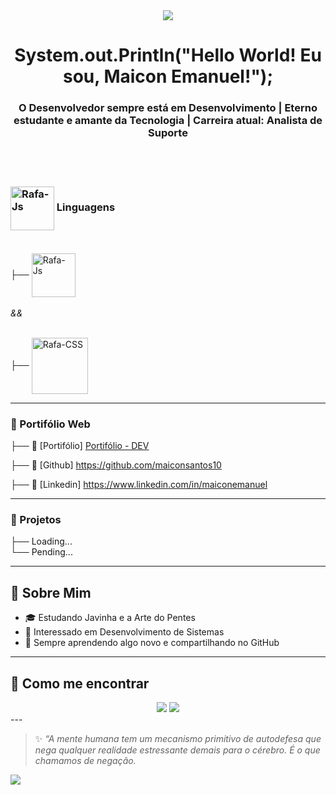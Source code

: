  <div align="center">
   <img src="https://media1.tenor.com/m/twEE-tbBHcgAAAAd/urabe-mikoto.gif">
 </div>

 
<h1 align="center"> System.out.Println("Hello World! Eu sou, Maicon Emanuel!");</h1>
<h3 align="center">
  O Desenvolvedor sempre está em Desenvolvimento | Eterno estudante e amante da Tecnologia | Carreira atual: Analista de Suporte <br> <br>
</h3>


<br>

###  <img align="center" alt="Rafa-Js" height="70" width="70" src="https://www.svgrepo.com/show/349334/dev-to.svg">  Linguagens <br> <br>


  
  ├──  <img align="center" alt="Rafa-Js" height="70" width="70" src="https://cdn.jsdelivr.net/gh/devicons/devicon@latest/icons/javascript/javascript-original.svg">  <br> <br>  <i> && </i> <br> <br>
  
 
  
  ├──  <img align="center" alt="Rafa-CSS" height="90" width="90" src="https://cdn.jsdelivr.net/gh/devicons/devicon@latest/icons/java/java-original.svg"> 
</div>




---

###  💫 Portifólio Web 

├── 💼 [Portifólio] <a href="https://portifoliomaicon-deploy.s3.us-east-2.amazonaws.com/portifolio-maicon/index.html" targer="_blank"> Portifólio - DEV </a> <br>

├── 💼 [Github] https://github.com/maiconsantos10 <br> 

├── 💼 [Linkedin] https://www.linkedin.com/in/maiconemanuel <br> 



---


###  💫  Projetos
├── Loading... <br>
└── Pending...


---

##  💫  Sobre Mim
- 🎓 Estudando Javinha e a Arte do Pentes
- 🧠 Interessado em Desenvolvimento de Sistemas 
- 🚀 Sempre aprendendo algo novo e compartilhando no GitHub

---

##  💫  Como me encontrar
<div>
  <center>  
  <a href="https://www.linkedin.com/in/maiconemanuel" target="_blank"><img src="https://img.shields.io/badge/-LinkedIn-%230077B5?style=for-the-badge&logo=linkedin&logoColor=white" target="_blank"></a> 
   <a href = "mailto:maiconemanuelemanuel@gmail.com"><img src="https://img.shields.io/badge/-Gmail-%23333?style=for-the-badge&logo=gmail&logoColor=white" target="_blank"></a> 
  </center>     
    </div>
---

> ✨ *“A mente humana tem um mecanismo primitivo de autodefesa que nega qualquer realidade estressante demais para o cérebro. É o que chamamos de negação.*

<img src="https://media1.tenor.com/m/aOcoB591v1AAAAAd/loading-loader.gif">
